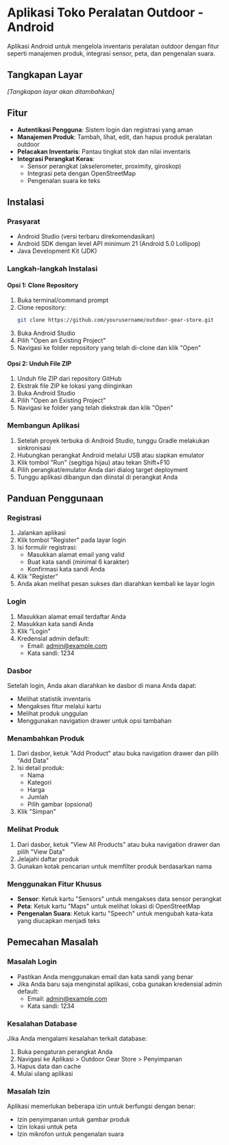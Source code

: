 # Aplikasi Toko Peralatan Outdoor - Android

Aplikasi Android untuk mengelola inventaris peralatan outdoor dengan fitur seperti manajemen produk, integrasi sensor, peta, dan pengenalan suara.

## Tangkapan Layar

*[Tangkapan layar akan ditambahkan]*

## Fitur

- **Autentikasi Pengguna**: Sistem login dan registrasi yang aman
- **Manajemen Produk**: Tambah, lihat, edit, dan hapus produk peralatan outdoor
- **Pelacakan Inventaris**: Pantau tingkat stok dan nilai inventaris
- **Integrasi Perangkat Keras**: 
  - Sensor perangkat (akselerometer, proximity, giroskop)
  - Integrasi peta dengan OpenStreetMap
  - Pengenalan suara ke teks

## Instalasi

### Prasyarat
- Android Studio (versi terbaru direkomendasikan)
- Android SDK dengan level API minimum 21 (Android 5.0 Lollipop)
- Java Development Kit (JDK)

### Langkah-langkah Instalasi

#### Opsi 1: Clone Repository
1. Buka terminal/command prompt
2. Clone repository:
   ```bash
   git clone https://github.com/yourusername/outdoor-gear-store.git
   ```
3. Buka Android Studio
4. Pilih "Open an Existing Project"
5. Navigasi ke folder repository yang telah di-clone dan klik "Open"

#### Opsi 2: Unduh File ZIP
1. Unduh file ZIP dari repository GitHub
2. Ekstrak file ZIP ke lokasi yang diinginkan
3. Buka Android Studio
4. Pilih "Open an Existing Project"
5. Navigasi ke folder yang telah diekstrak dan klik "Open"

### Membangun Aplikasi
1. Setelah proyek terbuka di Android Studio, tunggu Gradle melakukan sinkronisasi
2. Hubungkan perangkat Android melalui USB atau siapkan emulator
3. Klik tombol "Run" (segitiga hijau) atau tekan Shift+F10
4. Pilih perangkat/emulator Anda dari dialog target deployment
5. Tunggu aplikasi dibangun dan diinstal di perangkat Anda

## Panduan Penggunaan

### Registrasi
1. Jalankan aplikasi
2. Klik tombol "Register" pada layar login
3. Isi formulir registrasi:
   - Masukkan alamat email yang valid
   - Buat kata sandi (minimal 6 karakter)
   - Konfirmasi kata sandi Anda
4. Klik "Register"
5. Anda akan melihat pesan sukses dan diarahkan kembali ke layar login

### Login
1. Masukkan alamat email terdaftar Anda
2. Masukkan kata sandi Anda
3. Klik "Login"
4. Kredensial admin default:
   - Email: admin@example.com
   - Kata sandi: 1234

### Dasbor
Setelah login, Anda akan diarahkan ke dasbor di mana Anda dapat:
- Melihat statistik inventaris
- Mengakses fitur melalui kartu
- Melihat produk unggulan
- Menggunakan navigation drawer untuk opsi tambahan

### Menambahkan Produk
1. Dari dasbor, ketuk "Add Product" atau buka navigation drawer dan pilih "Add Data"
2. Isi detail produk:
   - Nama
   - Kategori
   - Harga
   - Jumlah
   - Pilih gambar (opsional)
3. Klik "Simpan"

### Melihat Produk
1. Dari dasbor, ketuk "View All Products" atau buka navigation drawer dan pilih "View Data"
2. Jelajahi daftar produk
3. Gunakan kotak pencarian untuk memfilter produk berdasarkan nama

### Menggunakan Fitur Khusus
- **Sensor**: Ketuk kartu "Sensors" untuk mengakses data sensor perangkat
- **Peta**: Ketuk kartu "Maps" untuk melihat lokasi di OpenStreetMap
- **Pengenalan Suara**: Ketuk kartu "Speech" untuk mengubah kata-kata yang diucapkan menjadi teks

## Pemecahan Masalah

### Masalah Login
- Pastikan Anda menggunakan email dan kata sandi yang benar
- Jika Anda baru saja menginstal aplikasi, coba gunakan kredensial admin default:
  - Email: admin@example.com
  - Kata sandi: 1234

### Kesalahan Database
Jika Anda mengalami kesalahan terkait database:
1. Buka pengaturan perangkat Anda
2. Navigasi ke Aplikasi > Outdoor Gear Store > Penyimpanan
3. Hapus data dan cache
4. Mulai ulang aplikasi

### Masalah Izin
Aplikasi memerlukan beberapa izin untuk berfungsi dengan benar:
- Izin penyimpanan untuk gambar produk
- Izin lokasi untuk peta
- Izin mikrofon untuk pengenalan suara

